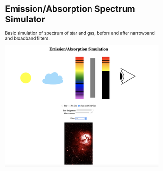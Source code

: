 # Emission/Absorption Spectrum Simulator

Basic simulation of spectrum of star and gas, before and after narrowband and broadband filters.

![Screenshot](READMEscreenshot.png)

